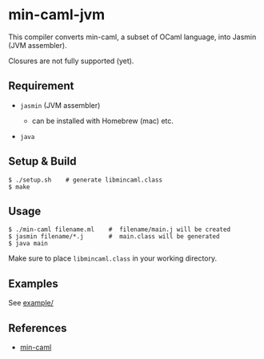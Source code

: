 # min-caml-jvm

This compiler converts min-caml, a subset of OCaml language, into Jasmin (JVM assembler).

Closures are not fully supported (yet).

## Requirement
* `jasmin` (JVM assembler)
    * can be installed with Homebrew (mac) etc.

* `java`

## Setup & Build
```
$ ./setup.sh    # generate libmincaml.class
$ make
```

## Usage
```
$ ./min-caml filename.ml    #  filename/main.j will be created
$ jasmin filename/*.j       #  main.class will be generated
$ java main
```

Make sure to place `libmincaml.class` in your working directory.

## Examples
See [example/](https://github.com/momohatt/min-caml-jvm/tree/master/example)

## References
* [min-caml](https://github.com/esumii/min-caml)
